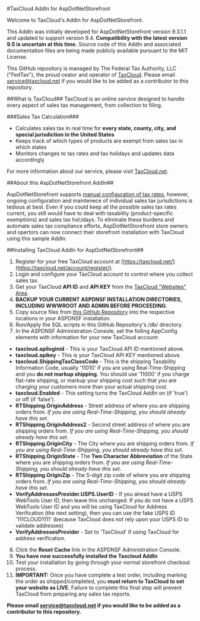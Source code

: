 #TaxCloud AddIn for AspDotNetStorefront

Welcome to TaxCloud's AddIn for AspDotNetStorefront.

This AddIn was initially developed for AspDotNetStorefront version 9.3.1.1 and updated to support version 9.4. **Compatibility with the latest version 9.5 is uncertain at this time.** Source code of this AddIn and associated documentation files are being made publicly available pursuant to the MIT License.

This GitHub repository is managed by The Federal Tax Authority, LLC ("FedTax"), the proud ceator and operator of [TaxCloud](https://taxcloud.net). Please email service@taxcloud.net if you would like to be added as a contributor to this repository.

##What is TaxCloud##
TaxCloud is an online service designed to handle every aspect of sales tax management, from collection to filing.

###Sales Tax Calculation###
* Calculates sales tax in real time for **every state, county, city, and special jurisdiction in the United States**
* Keeps track of which types of products are exempt from sales tax in which states
* Monitors changes to tax rates and tax holidays and updates data accordingly

For more information about our service, please visit [TaxCloud.net](https://taxcloud.net).

##About this AspDotNetStorefront AddIn##

AspDotNetStorefront supports [manual configuration of tax rates](http://manual.aspdotnetstorefront.com/p-972-taxes.aspx), however, ongoing configuration and maintenece of individual sales tax jurisdictions is tedious at best. Even if you could keep all the possible sales tax rates current, you still would have to deal with taxability (product-specific exemptions) and sales tax hol;idays. To eliminate these burdens and automate sales tax compliance efforts, AspDotNetStorefront store owners and opertors can now connect their storefront installation with TaxCloud using this sample AddIn.

##Installing TaxCloud AddIn for AspDotNetStorefront##
1. Register for your free TaxCloud account at [https://taxcloud.net/](https://taxcloud.net/account/register/).
2. Login and configure your TaxCloud account to control where you collect sales tax.
3. Get your TaxCloud **API ID** and **API KEY** from the [TaxCloud "Websites" Area](https://taxcloud.net/account/websites/).
4. **BACKUP YOUR CURRENT ASPDNSF INSTALLATION DIRECTORIES, INCLUDING WWWROOT AND ADMIN BEFORE PROCEEDING.**
5. Copy source files from [this GitHub Repository](https://github.com/taxcloud/AspDotNetStorefront) into the respective locations in your ASPDNSF installation.
6. Run/Apply the SQL scripts in this GitHub Repository's /db/ directory.
7. In the ASPDNSF Administration Console, set the folling AppConfig elements with information for your new TaxCloud account:
  * **taxcloud.apiloginid** - This is your TaxCloud API ID mentioned above.
  * **taxcloud.apikey** - This is your TaxCloud API KEY mentioned above.
  * **taxcloud.ShippingTaxClassCode** - This is the shipping Taxability Information Code, usually '11010' if you are using Real-Time-Shipping and you **do not markup shipping**. You should use '11000' if you charge flat-rate shipping, or markup your shipping cost such that you are charging your customers more than your actual shipping cost.
  * **taxcloud.Enabled** - This setting turns the TaxCloud AddIn on (if 'true') or off (if 'false').
  * **RTShipping.OriginAddress** - Street address of where you are shipping orders from. *If you are using Real-Time-Shipping, you should already have this set*.
  * **RTShipping.OriginAddress2** -  Second street address of where you are shipping orders from. *If you are using Real-Time-Shipping, you should already have this set*.
  * **RTShipping.OriginCity** - The City where you are shipping orders from. *If you are using Real-Time-Shipping, you should already have this set*.
  * **RTShipping.OriginState** - The **Two Character Abbreviation** of the State where you are shipping orders from. *If you are using Real-Time-Shipping, you should already have this set*.
  * **RTShipping.OriginZip** - The 5-digit zip code of where you are shipping orders from. *If you are using Real-Time-Shipping, you should already have this set*.
  * **VerifyAddressesProvider.USPS.UserID** - If you alread have a USPS WebTools User ID, then leave this unchanged. If you do not have a USPS WebTools User ID and you will be using TaxCloud for Address Verification (the next setting), then you can use the fake USPS ID '111CLOUD1111' (because TaxCloud does not rely upon your USPS ID to validate addresses)
  * **VerifyAddressesProvider** - Set to 'TaxCloud' if using TaxCloud for address verification.
8. Click the **Reset Cache** link in the ASPDNSF Administration Console.
9. **You have now successfully installed the Taxcloud AddIn**
10. Test your installation by going through your normal storefront checkout process.
11. **IMPORTANT:** Once you have complete a test order, including marking the order as shipped/completed, you **must return to TaxCloud to set your website as LIVE**. Failure to complete this final step will prevent TaxCloud from preparing any sales tax reports.

**Please email service@taxcloud.net if you would like to be added as a contributor to this repository.**

